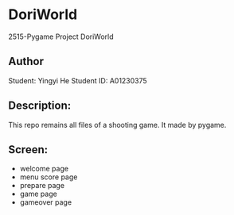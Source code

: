 # DoriWorld
2515-Pygame Project DoriWorld

## Author
Student: Yingyi He
Student ID: A01230375

## Description:
This repo remains all files of a shooting game. It made by pygame.


## Screen:
- welcome page
- menu score page
- prepare page
- game page
- gameover page
